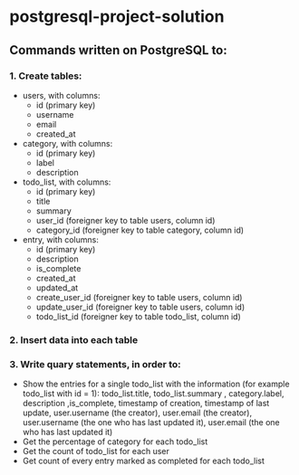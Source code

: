 # postgresql-project-solution

## Commands written on PostgreSQL to:
### 1. Create tables:
 - users, with columns:
   - id (primary key)
   - username
   - email
   - created_at
  - category, with columns:
    - id (primary key)
    - label
    - description
  - todo_list, with columns:
    - id (primary key)
    - title
    - summary
    - user_id (foreigner key to table users, column id)
    - category_id (foreigner key to table category, column id) 
  - entry, with columns:
    - id (primary key)
    - description
    -  is_complete
    -  created_at
    -  updated_at
    -  create_user_id (foreigner key to table users, column id)
    -  update_user_id (foreigner key to table users, column id)
    -  todo_list_id (foreigner key to table todo_list, column id)
### 2. Insert data into each table
### 3. Write quary statements, in order to:
 - Show the entries for a single todo_list with the information (for example todo_list with id = 1): todo_list.title, todo_list.summary , category.label, description ,is_complete, timestamp of creation, timestamp of last update, user.username (the creator), user.email (the creator), user.username (the one who has last updated it), user.email (the one who has last updated it)
 - Get the percentage of category for each todo_list
 - Get the count of todo_list for each user
 - Get count of every entry marked as completed for each todo_list

